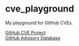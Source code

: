 # cve_playground

My playground for GitHub CVEs.

[GitHub CVE Project](https://github.com/CVEProject) <br>
[GitHub Advisory Database](https://github.com/advisories)